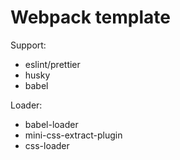 # Webpack template

Support:

- eslint/prettier
- husky
- babel

Loader:

- babel-loader
- mini-css-extract-plugin
- css-loader
